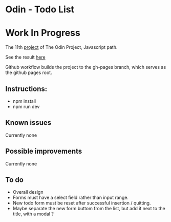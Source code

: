 # Odin - Todo List

# Work In Progress

The 11th [project](https://www.theodinproject.com/lessons/node-path-javascript-todo-list) of The Odin Project, Javascript path.

See the result [here](https://pinsonjulien.github.io/odin-todo-list/)

Github workflow builds the project to the gh-pages branch, which serves as the github pages root.

## Instructions:
- npm install
- npm run dev

## Known issues
Currently none

## Possible improvements
Currently none

## To do
- Overall design
- Forms must have a select field rather than input range.
- New todo form must be reset after successful insertion / quitting.
- Maybe separate the new form buttom from the list, but add it next to the title, with a modal ?
